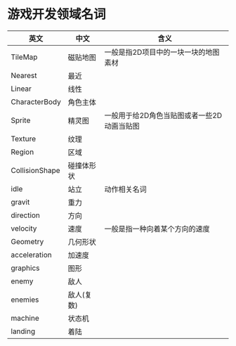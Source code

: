 # 游戏开发领域名词


| 英文             | 中文     | 含义                      |
| -------------- | ------ | ----------------------- |
| TileMap        | 磁贴地图   | 一般是指2D项目中的一块一块的地图素材     |
| Nearest        | 最近     |                         |
| Linear         | 线性     |                         |
| CharacterBody  | 角色主体   |                         |
| Sprite         | 精灵图    | 一般用于给2D角色当贴图或者一些2D动画当贴图 |
| Texture        | 纹理     |                         |
| Region         | 区域     |                         |
| CollisionShape | 碰撞体形状  |                         |
| idle           | 站立     | 动作相关名词                  |
| gravit         | 重力     |                         |
| direction      | 方向     |                         |
| velocity       | 速度     | 一般是指一种向着某个方向的速度         |
| Geometry       | 几何形状   |                         |
| acceleration   | 加速度    |                         |
| graphics       | 图形     |                         |
| enemy          | 敌人     |                         |
| enemies        | 敌人(复数) |                         |
| machine        | 状态机    |                         |
| landing        | 着陆     |                         |
